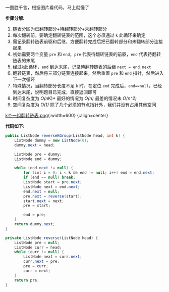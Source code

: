 一图胜千言，根据图片看代码，马上就懂了

**步骤分解:**
1. 链表分区为已翻转部分+待翻转部分+未翻转部分
2. 每次翻转前，要确定翻转链表的范围，这个必须通过 `k` 此循环来确定
3. 需记录翻转链表前驱和后继，方便翻转完成后把已翻转部分和未翻转部分连接起来
4. 初始需要两个变量 `pre` 和 `end`，`pre` 代表待翻转链表的前驱，`end` 代表待翻转链表的末尾
5. 经过k此循环，`end` 到达末尾，记录待翻转链表的后继 `next = end.next`
6. 翻转链表，然后将三部分链表连接起来，然后重置 `pre` 和 `end` 指针，然后进入下一次循环
7. 特殊情况，当翻转部分长度不足 `k` 时，在定位 `end` 完成后，`end==null`，已经到达末尾，说明题目已完成，直接返回即可
8. 时间复杂度为 *O(n*K)* 最好的情况为 *O(n)* 最差的情况未 *O(n^2)*
9. 空间复杂度为 *O(1)* 除了几个必须的节点指针外，我们并没有占用其他空间

 [k个一组翻转链表.png](https://pic.leetcode-cn.com/866b404c6b0b52fa02385e301ee907fc015742c3766c80c02e24ef3a8613e5ad-k%E4%B8%AA%E4%B8%80%E7%BB%84%E7%BF%BB%E8%BD%AC%E9%93%BE%E8%A1%A8.png){:width=600}
{:align=center}


**代码如下:**
```java [-Java]
public ListNode reverseKGroup(ListNode head, int k) {
    ListNode dummy = new ListNode(0);
    dummy.next = head;

    ListNode pre = dummy;
    ListNode end = dummy;

    while (end.next != null) {
        for (int i = 0; i < k && end != null; i++) end = end.next;
        if (end == null) break;
        ListNode start = pre.next;
        ListNode next = end.next;
        end.next = null;
        pre.next = reverse(start);
        start.next = next;
        pre = start;

        end = pre;
    }
    return dummy.next;
}

private ListNode reverse(ListNode head) {
    ListNode pre = null;
    ListNode curr = head;
    while (curr != null) {
        ListNode next = curr.next;
        curr.next = pre;
        pre = curr;
        curr = next;
    }
    return pre;
}
```